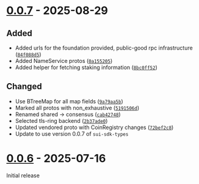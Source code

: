 # [0.0.7] - 2025-08-29

## Added

- Added urls for the foundation provided, public-good rpc infrastructure ([`84f088d5`])
- Added NameService protos ([`0a155205`])
- Added helper for fetching staking information ([`8bc0ff52`])

## Changed

- Use BTreeMap for all map fields ([`9a79aa5b`])
- Marked all protos with non_exhaustive ([`5191506d`])
- Renamed shared -> consensus ([`cab42748`])
- Selected tls-ring backend ([`2b37ade0`])
- Updated vendored proto with CoinRegistry changes ([`72bef2c8`])
- Update to use version 0.0.7 of `sui-sdk-types`

[`84f088d5`]: https://github.com/mystenlabs/sui-rust-sdk/commit/84f088d5
[`9a79aa5b`]: https://github.com/mystenlabs/sui-rust-sdk/commit/9a79aa5b
[`5191506d`]: https://github.com/mystenlabs/sui-rust-sdk/commit/5191506d
[`0a155205`]: https://github.com/mystenlabs/sui-rust-sdk/commit/0a155205
[`8bc0ff52`]: https://github.com/mystenlabs/sui-rust-sdk/commit/8bc0ff52
[`cab42748`]: https://github.com/mystenlabs/sui-rust-sdk/commit/cab42748
[`2b37ade0`]: https://github.com/mystenlabs/sui-rust-sdk/commit/2b37ade0
[`72bef2c8`]: https://github.com/mystenlabs/sui-rust-sdk/commit/72bef2c8

# [0.0.6] - 2025-07-16

Initial release

[0.0.7]: https://github.com/mystenlabs/sui-rust-sdk/releases/tag/sui-rpc-0.0.7
[0.0.6]: https://github.com/mystenlabs/sui-rust-sdk/releases/tag/sui-rpc-0.0.6
